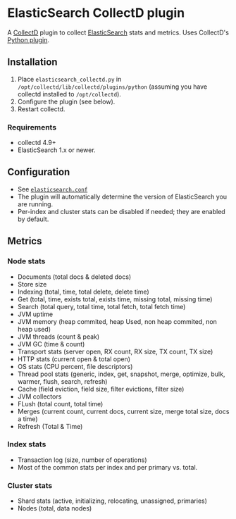 # ElasticSearch CollectD plugin

A [CollectD](http://collectd.org) plugin to collect [ElasticSearch](http://elasticsearch.org) stats and metrics. Uses CollectD's [Python plugin](http://collectd.org/documentation/manpages/collectd-python.5.shtml).

## Installation

 1. Place `elasticsearch_collectd.py` in `/opt/collectd/lib/collectd/plugins/python` (assuming you have collectd installed to `/opt/collectd`).
 1. Configure the plugin (see below).
 1. Restart collectd.

### Requirements

 * collectd 4.9+
 * ElasticSearch 1.x or newer.

## Configuration

 * See [`elasticsearch.conf`](elasticsearch.conf)
 * The plugin will automatically determine the version of ElasticSearch you are running.
 * Per-index and cluster stats can be disabled if needed; they are enabled by default.

## Metrics

### Node stats

 * Documents (total docs & deleted docs)
 * Store size
 * Indexing (total, time, total delete, delete time)
 * Get (total, time, exists total, exists time, missing total, missing time)
 * Search (total query, total time, total fetch, total fetch time)
 * JVM uptime
 * JVM memory (heap commited, heap Used, non heap commited, non heap used)
 * JVM threads (count & peak)
 * JVM GC (time & count)
 * Transport stats (server open, RX count, RX size, TX count, TX size)
 * HTTP stats (current open & total open)
 * OS stats (CPU percent, file descriptors)
 * Thread pool stats (generic, index, get, snapshot, merge, optimize, bulk, warmer, flush, search, refresh)
 * Cache (field eviction, field size, filter evictions, filter size)
 * JVM collectors
 * FLush (total count, total time)
 * Merges (current count, current docs, current size, merge total size, docs a time)
 * Refresh (Total & Time)

### Index stats

 * Transaction log (size, number of operations)
 * Most of the common stats per index and per primary vs. total.

### Cluster stats

 * Shard stats (active, initializing, relocating, unassigned, primaries)
 * Nodes (total, data nodes)
